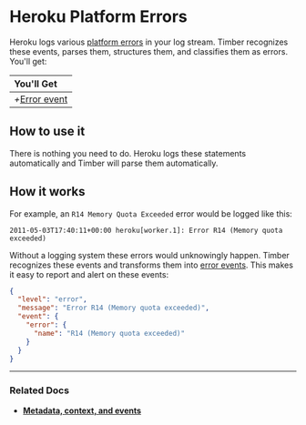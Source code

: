 # Heroku Platform Errors

Heroku logs various [platform errors](https://devcenter.heroku.com/articles/error-codes) in your log stream. Timber recognizes these events, parses them, structures them, and classifies them as errors. You'll get:

|You'll Get|
|:------|
|<i>+</i>[Error event](/concepts/log-event-json-schema/events/error-event)|


## How to use it

There is nothing you need to do. Heroku logs these statements automatically and Timber will parse them automatically.


## How it works

For example, an `R14 Memory Quota Exceeded` error would be logged like this:

```
2011-05-03T17:40:11+00:00 heroku[worker.1]: Error R14 (Memory quota exceeded)
```

Without a logging system these errors would unknowingly happen. Timber recognizes these events and transforms them into [error events](). This makes it easy to report and alert on these events:

```json
{
  "level": "error",
  "message": "Error R14 (Memory quota exceeded)",
  "event": {
    "error": {
      "name": "R14 (Memory quota exceeded)"
    }
  }
}
```

---

### Related Docs

* [**Metadata, context, and events**](/concepts/metadata-context-and-events)
